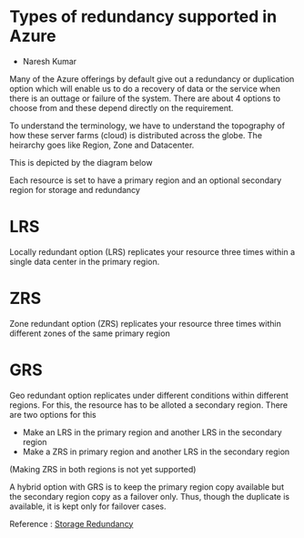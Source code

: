 #  Types of redundancy supported in Azure
- Naresh Kumar

Many of the Azure offerings by default give out a redundancy or duplication option which will enable us to do a recovery of data or the service when there is an outtage or failure of the system. 
There are about 4 options to choose from and these depend directly on the requirement.

To understand the terminology, we have to understand the topography of how these server farms (cloud) is distributed across the globe. The heirarchy goes like Region, Zone and Datacenter. 

This is depicted by the diagram below


Each resource is set to have a primary region and an optional secondary region for storage and redundancy

# LRS
Locally redundant option (LRS) replicates your resource three times within a single data center in the primary region.

# ZRS
Zone redundant option (ZRS) replicates your resource three times within different zones of the same primary region 

# GRS
Geo redundant option replicates under different conditions within different regions. For this, the resource has to be alloted a secondary region.
There are two options for this

- Make an LRS in the primary region and another LRS in the secondary region 
- Make a ZRS in primary region and another LRS in the secondary region 

(Making ZRS in both regions is not yet supported)

A hybrid option with GRS is to keep the primary region copy available but the secondary region copy as a failover only. Thus, though the duplicate is available, it is kept only for failover cases. 


Reference : 
[Storage Redundancy](https://learn.microsoft.com/en-us/azure/storage/common/storage-redundancy)